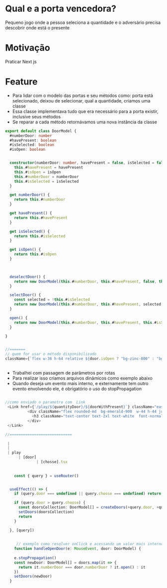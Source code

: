 # Qual e a porta vencedora?
Pequeno jogo onde a pessoa seleciona a quantidade e o adversário precisa descobrir onde está o presente

# Motivação
Praticar Next js


# Feature
- Para lidar com o modelo das portas e seu métodos como: porta está selecionado, deixou de selecionar, qual a quantidade, criamos uma classe
- Essa classe implementava tudo que era necessário para a porta existir, inclusive   seus métodos
- Se reparar a cada método retornávamos uma nova instância da classe 

```typescript
export default class DoorModel {
  #numberDoor: number
  #havePresent: boolean
  #isSelected: boolean
  #isOpen: boolean


  constructor(numberDoor: number, havePresent = false, isSelected = false, isOpen = false) {
    this.#havePresent = havePresent
    this.#isOpen = isOpen
    this.#numberDoor = numberDoor
    this.#isSelected = isSelected
  }

  get numberDoor() {
    return this.#numberDoor
  }

  get havePresent() {
    return this.#havePresent
  }

  get isSelected() {
    return this.#isSelected
  }

  get isOpen() {
    return this.#isOpen
  }


 
  deselectDoor() {
    return new DoorModel(this.#numberDoor, this.#havePresent, false, this.#isOpen)
  }

  selectDoor() {
    const selected = !this.#isSelected
    return new DoorModel(this.#numberDoor, this.#havePresent, selected, this.#isOpen)
  }

  open() {
    return new DoorModel(this.#numberDoor, this.#havePresent, this.#isSelected, true)
  }

}


//=======
// quem for usar o método disponibilizado
className={`flex w-36 h-64 relative ${door.isOpen ? "bg-zinc-800" : "bg-orange-600"} border-x-8 border-t-8 ${door.isSelected && !door.isOpen ? "border-amber-400" : "border-amber-900"}`}

```
##
- Trabalhei com passagem de parâmetros por rotas 
- Para realizar isso criamos arquivos dinâmicos como exemplo abaixo
- Quando deseja um evento mais interno, e externamente tem outro evento envolvendo ele, é obrigatório o uso do stopPropagation

```typescript

//como enviado o parametro com  Link
 <Link href={`/play/${quantityDoor}/${doorWithPresent}`} className="ease-in-out duration-300 hover:opacity-[0.5]" >
          <div className="flex rounded-md  bg-emerald-900  w-44 h-44 justify-center items-center" >
            <h3 className="text-center text-2xl text-white  font-normal" >Iniciar</h3>
          </div>
 </Link>

//============================

 |
 |
 | play
      | [door]
              | [chosse].tsx
              
              
    const { query } = useRouter()


  useEffect(() => {
    if (query.door === undefined || query.choose === undefined) return

    if (query.door > query.choose) {
      const doorsCollection: DoorModel[] = createDoors(+query.door, +query.choose)
      setDoors(doorsCollection)
      return
    }

  }, [query])
  
  
     // exemplo como resolver onClick e acessando um valor mais interno
    function handleOpenDoor(e: MouseEvent, door: DoorModel) {
   
    e.stopPropagation()
    const newDoor: DoorModel[] = doors.map(it => {
      return it.numberDoor === door.numberDoor ? it.open() : it
    })
    setDoors(newDoor)
  }



```





